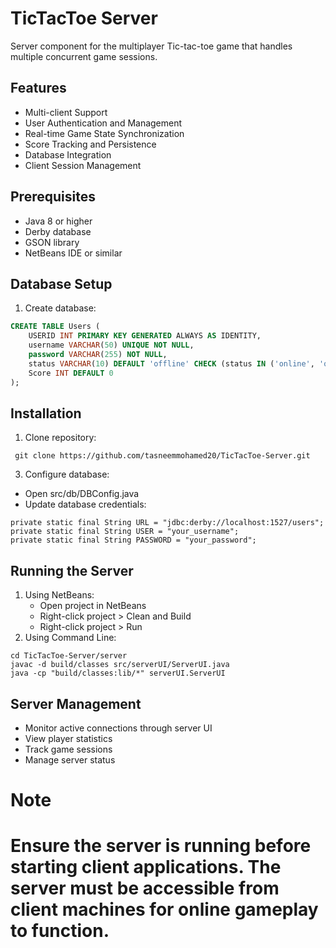 # TicTacToe Server

Server component for the multiplayer Tic-tac-toe game that handles multiple concurrent game sessions.

## Features

- Multi-client Support
- User Authentication and Management
- Real-time Game State Synchronization
- Score Tracking and Persistence
- Database Integration
- Client Session Management

## Prerequisites

- Java 8 or higher
- Derby database
- GSON library
- NetBeans IDE or similar

## Database Setup

1. Create database:
```sql
CREATE TABLE Users (
    USERID INT PRIMARY KEY GENERATED ALWAYS AS IDENTITY,
    username VARCHAR(50) UNIQUE NOT NULL,
    password VARCHAR(255) NOT NULL,
    status VARCHAR(10) DEFAULT 'offline' CHECK (status IN ('online', 'offline','ingame')),
    Score INT DEFAULT 0
);
```
## Installation
1. Clone repository:
```
 git clone https://github.com/tasneemmohamed20/TicTacToe-Server.git
```
3. Configure database:
* Open src/db/DBConfig.java
* Update database credentials:
  
```
private static final String URL = "jdbc:derby://localhost:1527/users";
private static final String USER = "your_username";
private static final String PASSWORD = "your_password";
```

## Running the Server
1. Using NetBeans:
    * Open project in NetBeans
    * Right-click project > Clean and Build
    * Right-click project > Run
2. Using Command Line:
   
```
cd TicTacToe-Server/server
javac -d build/classes src/serverUI/ServerUI.java
java -cp "build/classes:lib/*" serverUI.ServerUI
```

## Server Management
* Monitor active connections through server UI
* View player statistics
* Track game sessions
* Manage server status

# Note
# Ensure the server is running before starting client applications. The server must be accessible from client machines for online gameplay to function.




